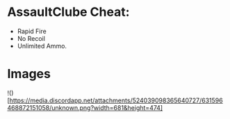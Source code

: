 # AssaultClube Cheat: 
* Rapid Fire 
* No Recoil 
* Unlimited Ammo. 

# Images

!()[https://media.discordapp.net/attachments/524039098365640727/631596468872151058/unknown.png?width=681&height=474]
